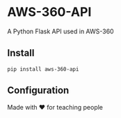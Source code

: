 # AWS-360-API

A Python Flask API used in AWS-360

## Install

```
pip install aws-360-api

```

## Configuration
Made with ♥ for teaching people
